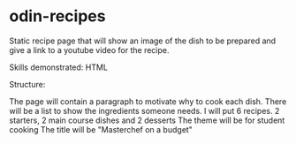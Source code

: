 # odin-recipes
Static recipe page that will show an image of the dish to be prepared and give a link to a youtube video for the recipe.

Skills demonstrated:
HTML 

Structure:

The page will contain a paragraph to motivate why to cook each dish.
There will be a list to show the ingredients someone needs.
I will put 6 recipes.
2 starters, 2 main course dishes and 2 desserts
The theme will be for student cooking
The title will be "Masterchef on a budget"



